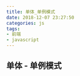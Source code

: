 ```yaml
---
title: 单体_单例模式
date: 2018-12-07 23:27:50
categories: js
tags: 
- 前端
- javascript
---
```


## 单体 - 单例模式
